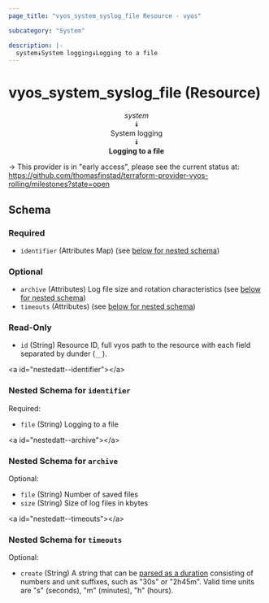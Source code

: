 ```yaml
---
page_title: "vyos_system_syslog_file Resource - vyos"

subcategory: "System"

description: |- 
  system⯯System logging⯯Logging to a file
---
```


# vyos_system_syslog_file (Resource)
<center>

*system*  
⯯  
System logging  
⯯  
**Logging to a file**


</center>

-> This provider is in "early access", please see the current status at: https://github.com/thomasfinstad/terraform-provider-vyos-rolling/milestones?state=open

## Schema

### Required

- `identifier` (Attributes Map) (see [below for nested schema](#nestedatt--identifier))

### Optional

- `archive` (Attributes) Log file size and rotation characteristics (see [below for nested schema](#nestedatt--archive))
- `timeouts` (Attributes) (see [below for nested schema](#nestedatt--timeouts))

### Read-Only

- `id` (String) Resource ID, full vyos path to the resource with each field separated by dunder (`__`).

&lt;a id=&#34;nestedatt--identifier&#34;&gt;&lt;/a&gt;
### Nested Schema for `identifier`

Required:

- `file` (String) Logging to a file


&lt;a id=&#34;nestedatt--archive&#34;&gt;&lt;/a&gt;
### Nested Schema for `archive`

Optional:

- `file` (String) Number of saved files
- `size` (String) Size of log files in kbytes


&lt;a id=&#34;nestedatt--timeouts&#34;&gt;&lt;/a&gt;
### Nested Schema for `timeouts`

Optional:

- `create` (String) A string that can be [parsed as a duration](https://pkg.go.dev/time#ParseDuration) consisting of numbers and unit suffixes, such as &#34;30s&#34; or &#34;2h45m&#34;. Valid time units are &#34;s&#34; (seconds), &#34;m&#34; (minutes), &#34;h&#34; (hours).  
